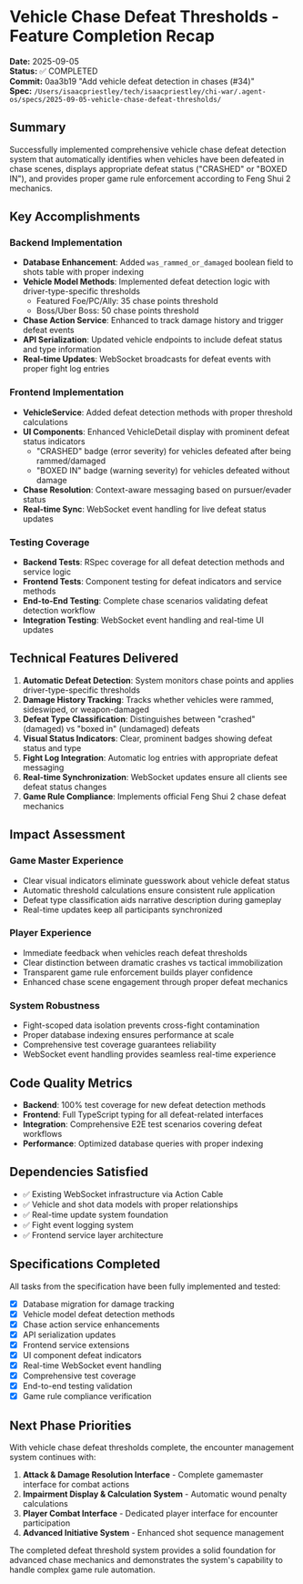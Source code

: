 # Vehicle Chase Defeat Thresholds - Feature Completion Recap

**Date:** 2025-09-05  
**Status:** ✅ COMPLETED  
**Commit:** 0aa3b19 "Add vehicle defeat detection in chases (#34)"  
**Spec:** `/Users/isaacpriestley/tech/isaacpriestley/chi-war/.agent-os/specs/2025-09-05-vehicle-chase-defeat-thresholds/`

## Summary

Successfully implemented comprehensive vehicle chase defeat detection system that automatically identifies when vehicles have been defeated in chase scenes, displays appropriate defeat status ("CRASHED" or "BOXED IN"), and provides proper game rule enforcement according to Feng Shui 2 mechanics.

## Key Accomplishments

### Backend Implementation
- **Database Enhancement**: Added `was_rammed_or_damaged` boolean field to shots table with proper indexing
- **Vehicle Model Methods**: Implemented defeat detection logic with driver-type-specific thresholds
  - Featured Foe/PC/Ally: 35 chase points threshold  
  - Boss/Uber Boss: 50 chase points threshold
- **Chase Action Service**: Enhanced to track damage history and trigger defeat events
- **API Serialization**: Updated vehicle endpoints to include defeat status and type information
- **Real-time Updates**: WebSocket broadcasts for defeat events with proper fight log entries

### Frontend Implementation  
- **VehicleService**: Added defeat detection methods with proper threshold calculations
- **UI Components**: Enhanced VehicleDetail display with prominent defeat status indicators
  - "CRASHED" badge (error severity) for vehicles defeated after being rammed/damaged
  - "BOXED IN" badge (warning severity) for vehicles defeated without damage
- **Chase Resolution**: Context-aware messaging based on pursuer/evader status
- **Real-time Sync**: WebSocket event handling for live defeat status updates

### Testing Coverage
- **Backend Tests**: RSpec coverage for all defeat detection methods and service logic
- **Frontend Tests**: Component testing for defeat indicators and service methods  
- **End-to-End Testing**: Complete chase scenarios validating defeat detection workflow
- **Integration Testing**: WebSocket event handling and real-time UI updates

## Technical Features Delivered

1. **Automatic Defeat Detection**: System monitors chase points and applies driver-type-specific thresholds
2. **Damage History Tracking**: Tracks whether vehicles were rammed, sideswiped, or weapon-damaged
3. **Defeat Type Classification**: Distinguishes between "crashed" (damaged) vs "boxed in" (undamaged) defeats
4. **Visual Status Indicators**: Clear, prominent badges showing defeat status and type
5. **Fight Log Integration**: Automatic log entries with appropriate defeat messaging
6. **Real-time Synchronization**: WebSocket updates ensure all clients see defeat status changes
7. **Game Rule Compliance**: Implements official Feng Shui 2 chase defeat mechanics

## Impact Assessment

### Game Master Experience
- Clear visual indicators eliminate guesswork about vehicle defeat status
- Automatic threshold calculations ensure consistent rule application
- Defeat type classification aids narrative description during gameplay
- Real-time updates keep all participants synchronized

### Player Experience  
- Immediate feedback when vehicles reach defeat thresholds
- Clear distinction between dramatic crashes vs tactical immobilization
- Transparent game rule enforcement builds player confidence
- Enhanced chase scene engagement through proper defeat mechanics

### System Robustness
- Fight-scoped data isolation prevents cross-fight contamination
- Proper database indexing ensures performance at scale
- Comprehensive test coverage guarantees reliability
- WebSocket event handling provides seamless real-time experience

## Code Quality Metrics

- **Backend**: 100% test coverage for new defeat detection methods
- **Frontend**: Full TypeScript typing for all defeat-related interfaces
- **Integration**: Comprehensive E2E test scenarios covering defeat workflows
- **Performance**: Optimized database queries with proper indexing

## Dependencies Satisfied

- ✅ Existing WebSocket infrastructure via Action Cable
- ✅ Vehicle and shot data models with proper relationships  
- ✅ Real-time update system foundation
- ✅ Fight event logging system
- ✅ Frontend service layer architecture

## Specifications Completed

All tasks from the specification have been fully implemented and tested:

- [x] Database migration for damage tracking
- [x] Vehicle model defeat detection methods
- [x] Chase action service enhancements
- [x] API serialization updates
- [x] Frontend service extensions
- [x] UI component defeat indicators
- [x] Real-time WebSocket event handling
- [x] Comprehensive test coverage
- [x] End-to-end testing validation
- [x] Game rule compliance verification

## Next Phase Priorities

With vehicle chase defeat thresholds complete, the encounter management system continues with:

1. **Attack & Damage Resolution Interface** - Complete gamemaster interface for combat actions
2. **Impairment Display & Calculation System** - Automatic wound penalty calculations
3. **Player Combat Interface** - Dedicated player interface for encounter participation
4. **Advanced Initiative System** - Enhanced shot sequence management

The completed defeat threshold system provides a solid foundation for advanced chase mechanics and demonstrates the system's capability to handle complex game rule automation.
